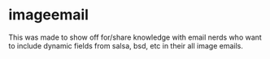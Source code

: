 imageemail
==========

This was made to show off for/share knowledge with email nerds who want to include dynamic fields from salsa, bsd, etc in their all image emails.
